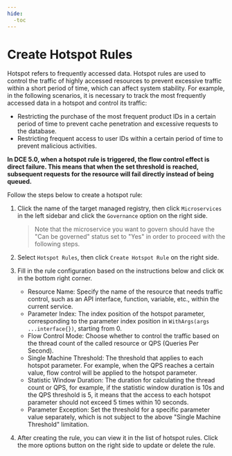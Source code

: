 ```yaml
---
hide:
  -toc
---
```


# Create Hotspot Rules

Hotspot refers to frequently accessed data. Hotspot rules are used to control the traffic of highly accessed resources to prevent excessive traffic within a short period of time, which can affect system stability. For example, in the following scenarios, it is necessary to track the most frequently accessed data in a hotspot and control its traffic:

- Restricting the purchase of the most frequent product IDs in a certain period of time to prevent cache penetration and excessive requests to the database.
- Restricting frequent access to user IDs within a certain period of time to prevent malicious activities.

**In DCE 5.0, when a hotspot rule is triggered, the flow control effect is direct failure. This means that when the set threshold is reached, subsequent requests for the resource will fail directly instead of being queued.**

Follow the steps below to create a hotspot rule:

1. Click the name of the target managed registry, then click `Microservices` in the left sidebar and click the `Governance` option on the right side.

    > Note that the microservice you want to govern should have the "Can be governed" status set to "Yes" in order to proceed with the following steps.


2. Select `Hotspot Rules`, then click `Create Hotspot Rule` on the right side.


3. Fill in the rule configuration based on the instructions below and click `OK` in the bottom right corner.

    - Resource Name: Specify the name of the resource that needs traffic control, such as an API interface, function, variable, etc., within the current service.
    - Parameter Index: The index position of the hotspot parameter, corresponding to the parameter index position in `WithArgs(args ...interface{})`, starting from 0.
    - Flow Control Mode: Choose whether to control the traffic based on the thread count of the called resource or QPS (Queries Per Second).
    - Single Machine Threshold: The threshold that applies to each hotspot parameter. For example, when the QPS reaches a certain value, flow control will be applied to the hotspot parameter.
    - Statistic Window Duration: The duration for calculating the thread count or QPS, for example, if the statistic window duration is 10s and the QPS threshold is 5, it means that the access to each hotspot parameter should not exceed 5 times within 10 seconds.
    - Parameter Exception: Set the threshold for a specific parameter value separately, which is not subject to the above "Single Machine Threshold" limitation.


4. After creating the rule, you can view it in the list of hotspot rules. Click the more options button on the right side to update or delete the rule.

